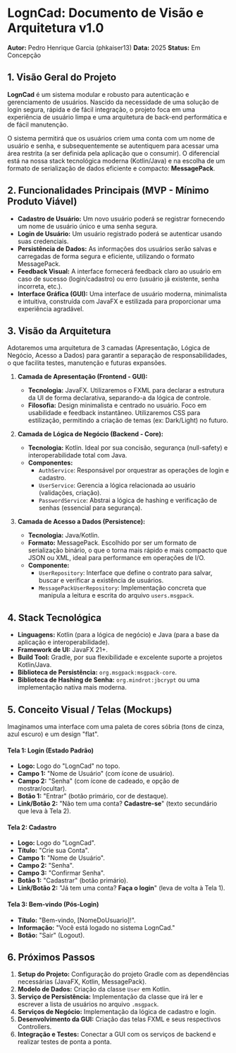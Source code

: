 ﻿# LognCad: Documento de Visão e Arquitetura v1.0

**Autor:** Pedro Henrique Garcia (phkaiser13)
**Data:** 2025
**Status:** Em Concepção

## 1. Visão Geral do Projeto

**LognCad** é um sistema modular e robusto para autenticação e gerenciamento de usuários. Nascido da necessidade de uma solução de login segura, rápida e de fácil integração, o projeto foca em uma experiência de usuário limpa e uma arquitetura de back-end performática e de fácil manutenção.

O sistema permitirá que os usuários criem uma conta com um nome de usuário e senha, e subsequentemente se autentiquem para acessar uma área restrita (a ser definida pela aplicação que o consumir). O diferencial está na nossa stack tecnológica moderna (Kotlin/Java) e na escolha de um formato de serialização de dados eficiente e compacto: **MessagePack**.

## 2. Funcionalidades Principais (MVP - Mínimo Produto Viável)

- **Cadastro de Usuário:** Um novo usuário poderá se registrar fornecendo um nome de usuário único e uma senha segura.
- **Login de Usuário:** Um usuário registrado poderá se autenticar usando suas credenciais.
- **Persistência de Dados:** As informações dos usuários serão salvas e carregadas de forma segura e eficiente, utilizando o formato MessagePack.
- **Feedback Visual:** A interface fornecerá feedback claro ao usuário em caso de sucesso (login/cadastro) ou erro (usuário já existente, senha incorreta, etc.).
- **Interface Gráfica (GUI):** Uma interface de usuário moderna, minimalista e intuitiva, construída com JavaFX e estilizada para proporcionar uma experiência agradável.

## 3. Visão da Arquitetura

Adotaremos uma arquitetura de 3 camadas (Apresentação, Lógica de Negócio, Acesso a Dados) para garantir a separação de responsabilidades, o que facilita testes, manutenção e futuras expansões.

1.  **Camada de Apresentação (Frontend - GUI):**
    *   **Tecnologia:** JavaFX. Utilizaremos o FXML para declarar a estrutura da UI de forma declarativa, separando-a da lógica de controle.
    *   **Filosofia:** Design minimalista e centrado no usuário. Foco em usabilidade e feedback instantâneo. Utilizaremos CSS para estilização, permitindo a criação de temas (ex: Dark/Light) no futuro.

2.  **Camada de Lógica de Negócio (Backend - Core):**
    *   **Tecnologia:** Kotlin. Ideal por sua concisão, segurança (null-safety) e interoperabilidade total com Java.
    *   **Componentes:**
        *   `AuthService`: Responsável por orquestrar as operações de login e cadastro.
        *   `UserService`: Gerencia a lógica relacionada ao usuário (validações, criação).
        *   `PasswordService`: Abstrai a lógica de hashing e verificação de senhas (essencial para segurança).

3.  **Camada de Acesso a Dados (Persistence):**
    *   **Tecnologia:** Java/Kotlin.
    *   **Formato:** MessagePack. Escolhido por ser um formato de serialização binário, o que o torna mais rápido e mais compacto que JSON ou XML, ideal para performance em operações de I/O.
    *   **Componente:**
        *   `UserRepository`: Interface que define o contrato para salvar, buscar e verificar a existência de usuários.
        *   `MessagePackUserRepository`: Implementação concreta que manipula a leitura e escrita do arquivo `users.msgpack`.

## 4. Stack Tecnológica

- **Linguagens:** Kotlin (para a lógica de negócio) e Java (para a base da aplicação e interoperabilidade).
- **Framework de UI:** JavaFX 21+.
- **Build Tool:** Gradle, por sua flexibilidade e excelente suporte a projetos Kotlin/Java.
- **Biblioteca de Persistência:** `org.msgpack:msgpack-core`.
- **Biblioteca de Hashing de Senha:** `org.mindrot:jbcrypt` ou uma implementação nativa mais moderna.

## 5. Conceito Visual / Telas (Mockups)

Imaginamos uma interface com uma paleta de cores sóbria (tons de cinza, azul escuro) e um design "flat".

#### Tela 1: Login (Estado Padrão)

-   **Logo:** Logo do "LognCad" no topo.
-   **Campo 1:** "Nome de Usuário" (com ícone de usuário).
-   **Campo 2:** "Senha" (com ícone de cadeado, e opção de mostrar/ocultar).
-   **Botão 1:** "Entrar" (botão primário, cor de destaque).
-   **Link/Botão 2:** "Não tem uma conta? **Cadastre-se**" (texto secundário que leva à Tela 2).

#### Tela 2: Cadastro

-   **Logo:** Logo do "LognCad".
-   **Título:** "Crie sua Conta".
-   **Campo 1:** "Nome de Usuário".
-   **Campo 2:** "Senha".
-   **Campo 3:** "Confirmar Senha".
-   **Botão 1:** "Cadastrar" (botão primário).
-   **Link/Botão 2:** "Já tem uma conta? **Faça o login**" (leva de volta à Tela 1).

#### Tela 3: Bem-vindo (Pós-Login)

-   **Título:** "Bem-vindo, [NomeDoUsuario]!".
-   **Informação:** "Você está logado no sistema LognCad."
-   **Botão:** "Sair" (Logout).

## 6. Próximos Passos

1.  **Setup do Projeto:** Configuração do projeto Gradle com as dependências necessárias (JavaFX, Kotlin, MessagePack).
2.  **Modelo de Dados:** Criação da classe `User` em Kotlin.
3.  **Serviço de Persistência:** Implementação da classe que irá ler e escrever a lista de usuários no arquivo `.msgpack`.
4.  **Serviços de Negócio:** Implementação da lógica de cadastro e login.
5.  **Desenvolvimento da GUI:** Criação das telas FXML e seus respectivos Controllers.
6.  **Integração e Testes:** Conectar a GUI com os serviços de backend e realizar testes de ponta a ponta.